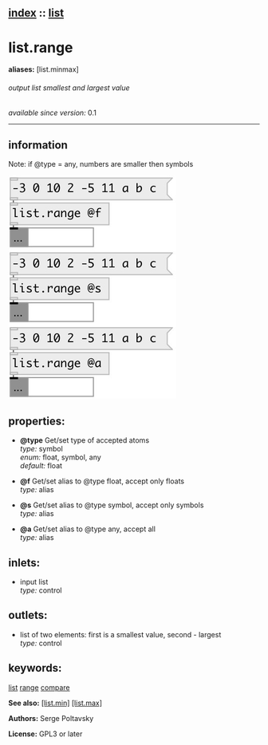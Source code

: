 [index](index.html) :: [list](category_list.html)
---

# list.range
**aliases:** [list.minmax]


###### output list smallest and largest value

*available since version:* 0.1

---


## information
Note: if @type = any, numbers are smaller then symbols


[![example](../examples/img/list.range.jpg)](../examples/pd/list.range.pd)







## properties:

* **@type** 
Get/set type of accepted atoms<br>
_type:_ symbol<br>
_enum:_ float, symbol, any<br>
_default:_ float<br>

* **@f** 
Get/set alias to @type float, accept only floats<br>
_type:_ alias<br>

* **@s** 
Get/set alias to @type symbol, accept only symbols<br>
_type:_ alias<br>

* **@a** 
Get/set alias to @type any, accept all<br>
_type:_ alias<br>



## inlets:

* input list<br>
_type:_ control



## outlets:

* list of two elements: first is a smallest value, second - largest<br>
_type:_ control



## keywords:

[list](keywords/list.html)
[range](keywords/range.html)
[compare](keywords/compare.html)



**See also:**
[\[list.min\]](list.min.html)
[\[list.max\]](list.max.html)




**Authors:** Serge Poltavsky




**License:** GPL3 or later





